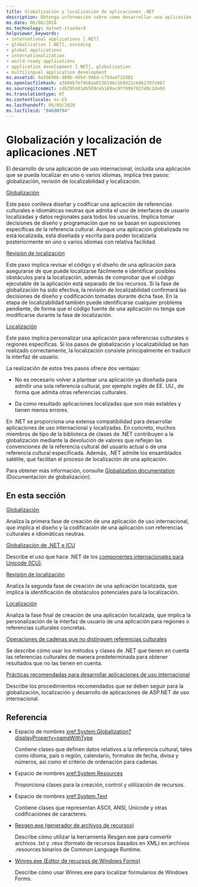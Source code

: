 ```yaml
---
title: Globalización y localización de aplicaciones .NET
description: Obtenga información sobre cómo desarrollar una aplicación apta para su uso en todo el mundo. Conozca conceptos como la globalización, la revisión de la localizabilidad y la localización en .NET.
ms.date: 06/08/2018
ms.technology: dotnet-standard
helpviewer_keywords:
- international applications [.NET]
- globalization [.NET], encoding
- global applications
- internationalization
- world-ready applications
- application development [.NET], globalization
- multilingual application development
ms.assetid: 9a59696b-d89b-45bd-946d-c75da4732d02
ms.openlocfilehash: a3894b7bf9b8aa013b346c169d21c6db270fe987
ms.sourcegitcommit: cdb295dd1db589ce5169ac9ff096f01fd0c2da9d
ms.translationtype: HT
ms.contentlocale: es-ES
ms.lasthandoff: 06/09/2020
ms.locfileid: "84600794"
---
```

# <a name="globalizing-and-localizing-net-applications"></a>Globalización y localización de aplicaciones .NET

El desarrollo de una aplicación de uso internacional, incluida una aplicación que se pueda localizar en uno o varios idiomas, implica tres pasos: globalización, revisión de localizabilidad y localización.

[Globalización](globalization.md)

Este paso conlleva diseñar y codificar una aplicación de referencias culturales e idiomáticas neutras que admita el uso de interfaces de usuario localizadas y datos regionales para todos los usuarios. Implica tomar decisiones de diseño y programación que no se basan en suposiciones específicas de la referencia cultural. Aunque una aplicación globalizada no está localizada, está diseñada y escrita para poder localizarla posteriormente en uno o varios idiomas con relativa facilidad.

[Revisión de localización](localizability-review.md)

Este paso implica revisar el código y el diseño de una aplicación para asegurarse de que puede localizarse fácilmente e identificar posibles obstáculos para la localización, además de comprobar que el código ejecutable de la aplicación está separado de los recursos. Si la fase de globalización ha sido efectiva, la revisión de localizabilidad confirmará las decisiones de diseño y codificación tomadas durante dicha fase. En la etapa de localizabilidad también puede identificarse cualquier problema pendiente, de forma que el código fuente de una aplicación no tenga que modificarse durante la fase de localización.

[Localización](localization.md)

Este paso implica personalizar una aplicación para referencias culturales o regiones específicas. Si los pasos de globalización y localizabilidad se han realizado correctamente, la localización consiste principalmente en traducir la interfaz de usuario.

La realización de estos tres pasos ofrece dos ventajas:

- No es necesario volver a plantear una aplicación ya diseñada para admitir una sola referencia cultural, por ejemplo inglés de EE. UU., de forma que admita otras referencias culturales.

- Da como resultado aplicaciones localizadas que son más estables y tienen menos errores.

En .NET se proporciona una extensa compatibilidad para desarrollar aplicaciones de uso internacional y localizadas. En concreto, muchos miembros de tipo de la biblioteca de clases de .NET contribuyen a la globalización mediante la devolución de valores que reflejan las convenciones de la referencia cultural del usuario actual o de una referencia cultural especificada. Además, .NET admite los ensamblados satélite, que facilitan el proceso de localización de una aplicación.

Para obtener más información, consulte [Globalization documentation](/globalization/) (Documentación de globalización).

## <a name="in-this-section"></a>En esta sección

[Globalización](globalization.md)

Analiza la primera fase de creación de una aplicación de uso internacional, que implica el diseño y la codificación de una aplicación con referencias culturales e idiomáticas neutras.

[Globalización de .NET e ICU](globalization-icu.md)

Describe el uso que hace .NET de los [componentes internacionales para Unicode (ICU)](http://site.icu-project.org/home).

[Revisión de localización](localizability-review.md)

Analiza la segunda fase de creación de una aplicación localizada, que implica la identificación de obstáculos potenciales para la localización.

[Localización](localization.md)

Analiza la fase final de creación de una aplicación localizada, que implica la personalización de la interfaz de usuario de una aplicación para regiones o referencias culturales concretas.

[Operaciones de cadenas que no distinguen referencias culturales](culture-insensitive-string-operations.md)

Se describe cómo usar los métodos y clases de .NET que tienen en cuenta las referencias culturales de manera predeterminada para obtener resultados que no las tienen en cuenta.

[Prácticas recomendadas para desarrollar aplicaciones de uso internacional](best-practices-for-developing-world-ready-apps.md)

Describe los procedimientos recomendados que se deben seguir para la globalización, localización y desarrollo de aplicaciones de ASP.NET de uso internacional.

## <a name="reference"></a>Referencia

- Espacio de nombres <xref:System.Globalization?displayProperty=nameWithType>

   Contiene clases que definen datos relativos a la referencia cultural, tales como idioma, país o región, calendario, formatos de fecha, divisa y números, así como el criterio de ordenación para cadenas.

- Espacio de nombres <xref:System.Resources>

   Proporciona clases para la creación, control y utilización de recursos.

- Espacio de nombres <xref:System.Text>

   Contiene clases que representan ASCII, ANSI, Unicode y otras codificaciones de caracteres.

- [Resgen.exe (generador de archivos de recursos)](../../framework/tools/resgen-exe-resource-file-generator.md)

   Describe cómo utilizar la herramienta Resgen.exe para convertir archivos .txt y .resx (formato de recursos basados en XML) en archivos .resources binarios de Common Language Runtime.

- [Winres.exe (Editor de recursos de Windows Forms)](../../framework/tools/winres-exe-windows-forms-resource-editor.md)

   Describe cómo usar Winres.exe para localizar formularios de Windows Forms.
